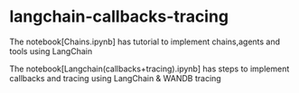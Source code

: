 # langchain-callbacks-tracing
The notebook[Chains.ipynb] has tutorial to implement chains,agents and tools using LangChain

The notebook[Langchain(callbacks+tracing).ipynb] has steps to implement callbacks and tracing using LangChain & WANDB tracing
